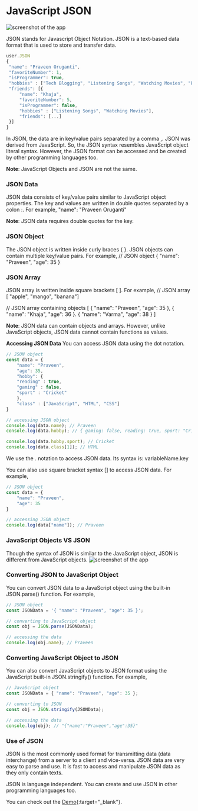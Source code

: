 # JavaScript JSON

![screenshot of the app](https://raw.githubusercontent.com/praveenorugantitech/praveenorugantitech-express-js/master/tech.PNG)

JSON stands for Javascript Object Notation. JSON is a text-based data format that is used to store and transfer data.

```javascript
user.JSON
{
 "name": "Praveen Oruganti",
 "favoriteNumber": 1,
 "isProgrammer": true,
 "hobbies" : ["Tech Blogging", "Listening Songs", "Watching Movies", "Playing Cricket/Tennis"],
 "friends": [{
     "name": "Khaja",
     "favoriteNumber": 5,
     "isProgrammer": false,
     "hobbies" : ["Listening Songs", "Watching Movies"],
     "friends": [...]
 }]
}
```
In JSON, the data are in key/value pairs separated by a comma ,.
JSON was derived from JavaScript. So, the JSON syntax resembles JavaScript object literal syntax. However, the JSON format can be accessed and be created by other programming languages too.

**Note**: JavaScript Objects and JSON are not the same.

### JSON Data
JSON data consists of key/value pairs similar to JavaScript object properties. The key and values are written in double quotes separated by a colon :. For example, "name": "Praveen Oruganti"

**Note**: JSON data requires double quotes for the key.

### JSON Object
The JSON object is written inside curly braces { }. JSON objects can contain multiple key/value pairs. For example,
// JSON object
{ "name": "Praveen", "age": 35 }

### JSON Array
JSON array is written inside square brackets [ ]. For example,
// JSON array
[ "apple", "mango", "banana"]

// JSON array containing objects
[
    { "name": "Praveen", "age": 35 },
    { "name": "Khaja", "age": 36 }.
    { "name": "Varma", "age": 38 }
]

**Note**: JSON data can contain objects and arrays. However, unlike JavaScript objects, JSON data cannot contain functions as values.

**Accessing JSON Data**
You can access JSON data using the dot notation.
```javascript
// JSON object
const data = {
    "name": "Praveen",
    "age": 35,
    "hobby": {
	"reading" : true,
	"gaming" : false,
	"sport" : "Cricket"
    },
    "class" : ["JavaScript", "HTML", "CSS"]
}

// accessing JSON object
console.log(data.name); // Praveen
console.log(data.hobby); // { gaming: false, reading: true, sport: "Cricket"}

console.log(data.hobby.sport); // Cricket
console.log(data.class[1]); // HTML
```
We use the . notation to access JSON data. Its syntax is: variableName.key

You can also use square bracket syntax [] to access JSON data. For example,

```javascript
// JSON object
const data = {
    "name": "Praveen",
    "age": 35
}

// accessing JSON object
console.log(data["name"]); // Praveen
```

### JavaScript Objects VS JSON
Though the syntax of JSON is similar to the JavaScript object, JSON is different from JavaScript objects.
![screenshot of the app](https://raw.githubusercontent.com/praveenorugantitech/praveenorugantitech-javascript/master/images/JSON%20Vs%20Object.PNG)

### Converting JSON to JavaScript Object
You can convert JSON data to a JavaScript object using the built-in JSON.parse() function. For example,
```javascript
// JSON object
const JSONData = '{ "name": "Praveen", "age": 35 }';

// converting to JavaScript object
const obj = JSON.parse(JSONData);

// accessing the data
console.log(obj.name); // Praveen
```
### Converting JavaScript Object to JSON
You can also convert JavaScript objects to JSON format using the JavaScript built-in JSON.stringify() function. For example,
```javascript
// JavaScript object
const JSONData = { "name": "Praveen", "age": 35 };

// converting to JSON
const obj = JSON.stringify(JSONData);

// accessing the data
console.log(obj); // "{"name":"Praveen","age":35}"
```
### Use of JSON
JSON is the most commonly used format for transmitting data (data interchange) from a server to a client and vice-versa. JSON data are very easy to parse and use. It is fast to access and manipulate JSON data as they only contain texts.

JSON is language independent. You can create and use JSON in other programming languages too.

You can check out the [Demo](https://praveenorugantitech.github.io/praveenorugantitech-javascript/13_JSON){:target="_blank"}.







